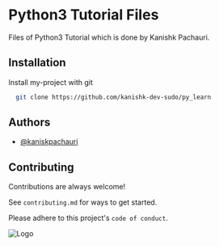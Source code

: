 
# Python3 Tutorial Files

Files of Python3 Tutorial which is done by Kanishk Pachauri.


## Installation 

Install my-project with git

```bash 
  git clone https://github.com/kanishk-dev-sudo/py_learn
```
    
## Authors

- [@kaniskpachauri](https://github.com/kanishk-dev-sudo)

  
## Contributing

Contributions are always welcome!

See `contributing.md` for ways to get started.

Please adhere to this project's `code of conduct`.

  
![Logo](https://upload.wikimedia.org/wikipedia/commons/thumb/c/c3/Python-logo-notext.svg/768px-Python-logo-notext.svg.png)

    